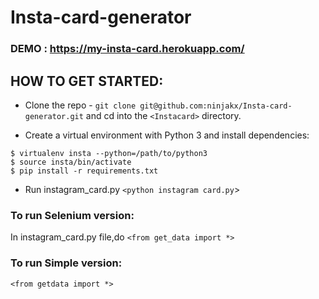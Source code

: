 # Insta-card-generator

### DEMO : https://my-insta-card.herokuapp.com/

## HOW TO GET STARTED:
- Clone the repo - ```git clone git@github.com:ninjakx/Insta-card-generator.git``` and cd into the `<Instacard>` directory. 

- Create a virtual environment with Python 3 and install dependencies:

```
$ virtualenv insta --python=/path/to/python3
$ source insta/bin/activate
$ pip install -r requirements.txt
``` 

- Run instagram_card.py
`<python instagram card.py`>

### To run Selenium version:
In instagram_card.py file,do
`<from get_data import *>` 


### To run Simple version:
`<from getdata import *>` 
